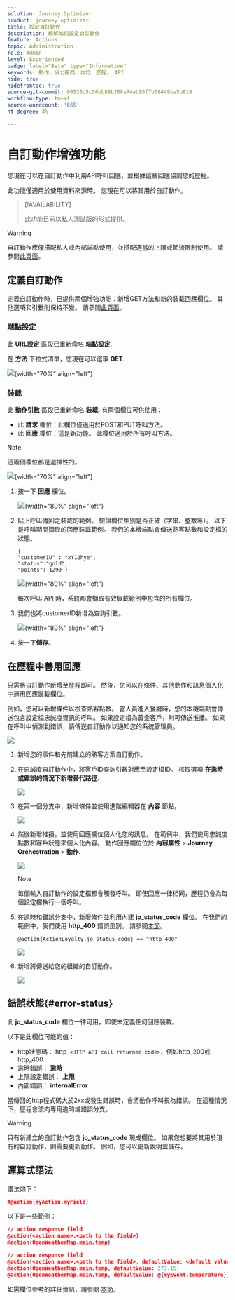 ```yaml
---
solution: Journey Optimizer
product: journey optimizer
title: 設定自訂動作
description: 瞭解如何設定自訂動作
feature: Actions
topic: Administration
role: Admin
level: Experienced
badge: label="Beta" type="Informative"
keywords: 動作，協力廠商，自訂，歷程， API
hide: true
hidefromtoc: true
source-git-commit: 00535d5c50bb89b308a74ab95f7b68449ba5b819
workflow-type: tm+mt
source-wordcount: '665'
ht-degree: 4%

---
```


# 自訂動作增強功能

您現在可以在自訂動作中利用API呼叫回應，並根據這些回應協調您的歷程。

此功能僅適用於使用資料來源時。 您現在可以將其用於自訂動作。

>[!AVAILABILITY]
>
>此功能目前以私人測試版的形式提供。

>[!WARNING]
>
>自訂動作應僅搭配私人或內部端點使用，並搭配適當的上限或節流限制使用。 請參閱[此頁面](../configuration/external-systems.md)。

## 定義自訂動作

定義自訂動作時，已提供兩個增強功能：新增GET方法和新的裝載回應欄位。 其他選項和引數則保持不變。 請參閱[此頁面](../action/about-custom-action-configuration.md)。

### 端點設定

此 **URL設定** 區段已重新命名 **端點設定**.

在 **方法** 下拉式清單，您現在可以選取 **GET**.

![](assets/action-response1.png){width="70%" align="left"}

### 裝載

此 **動作引數** 區段已重新命名 **裝載**. 有兩個欄位可供使用：

* 此 **請求** 欄位：此欄位僅適用於POST和PUT呼叫方法。
* 此 **回應** 欄位：這是新功能。 此欄位適用於所有呼叫方法。

>[!NOTE]
> 
>這兩個欄位都是選擇性的。

![](assets/action-response2.png){width="70%" align="left"}

1. 按一下 **回應** 欄位。

   ![](assets/action-response3.png){width="80%" align="left"}

1. 貼上呼叫傳回之裝載的範例。 驗證欄位型別是否正確（字串、整數等）。 以下是呼叫期間擷取的回應裝載範例。 我們的本機端點會傳送熟客點數和設定檔的狀態。

   ```
   {
   "customerID" : "xY12hye",    
   "status":"gold",
   "points": 1290 }
   ```

   ![](assets/action-response4.png){width="80%" align="left"}

   每次呼叫 API 時，系統都會擷取有效負載範例中包含的所有欄位。

1. 我們也將customerID新增為查詢引數。

   ![](assets/action-response9.png){width="80%" align="left"}

1. 按一下&#x200B;**儲存**。

## 在歷程中善用回應

只需將自訂動作新增至歷程即可。 然後，您可以在條件、其他動作和訊息個人化中運用回應裝載欄位。

例如，您可以新增條件以檢查熟客點數。 當人員進入餐廳時，您的本機端點會傳送包含設定檔忠誠度資訊的呼叫。 如果設定檔為黃金客戶，則可傳送推播。 如果在呼叫中偵測到錯誤，請傳送自訂動作以通知您的系統管理員。

![](assets/action-response5.png)

1. 新增您的事件和先前建立的熟客方案自訂動作。

1. 在忠誠度自訂動作中，將客戶ID查詢引數對應至設定檔ID。 核取選項 **在逾時或錯誤的情況下新增替代路徑**.

   ![](assets/action-response10.png)

1. 在第一個分支中，新增條件並使用進階編輯器在 **內容** 節點。

   ![](assets/action-response6.png)

1. 然後新增推播，並使用回應欄位個人化您的訊息。 在範例中，我們使用忠誠度點數和客戶狀態來個人化內容。 動作回應欄位位於 **內容屬性** > **Journey Orchestration** > **動作**.

   ![](assets/action-response8.png)

   >[!NOTE]
   >
   >每個輸入自訂動作的設定檔都會觸發呼叫。 即使回應一律相同，歷程仍會為每個設定檔執行一個呼叫。

1. 在逾時和錯誤分支中，新增條件並利用內建 **jo_status_code** 欄位。 在我們的範例中，我們使用
   **http_400** 錯誤型別。 請參閱[本節](#error-status)。

   ```
   @action{ActionLoyalty.jo_status_code} == "http_400"
   ```

   ![](assets/action-response7.png)

1. 新增將傳送給您的組織的自訂動作。

   ![](assets/action-response11.png)

## 錯誤狀態{#error-status}

此 **jo_status_code** 欄位一律可用，即使未定義任何回應裝載。

以下是此欄位可能的值：

* http狀態碼： http_`<HTTP API call returned code>`，例如http_200或http_400
* 逾時錯誤： **逾時**
* 上限設定錯誤： **上限**
* 內部錯誤： **internalError**

當傳回的http程式碼大於2xx或發生錯誤時，會將動作呼叫視為錯誤。 在這種情況下，歷程會流向專用逾時或錯誤分支。

>[!WARNING]
>
>只有新建立的自訂動作包含 **jo_status_code** 現成欄位。 如果您想要將其用於現有的自訂動作，則需要更新動作。 例如，您可以更新說明並儲存。

## 運算式語法

語法如下：

```json
#@action{myAction.myField} 
```

以下是一些範例：

```json
// action response field
@action{<action name>.<path to the field>}
@action{OpenWeatherMap.main.temp}
```

```json
// action response field
@action{<action name>.<path to the field>, defaultValue: <default value expression>}
@action{OpenWeatherMap.main.temp, defaultValue: 273.15}
@action{OpenWeatherMap.main.temp, defaultValue: @{myEvent.temperature}} 
```

如需欄位參考的詳細資訊，請參閱 [本節](../building-journeys/expression/field-references.md).
